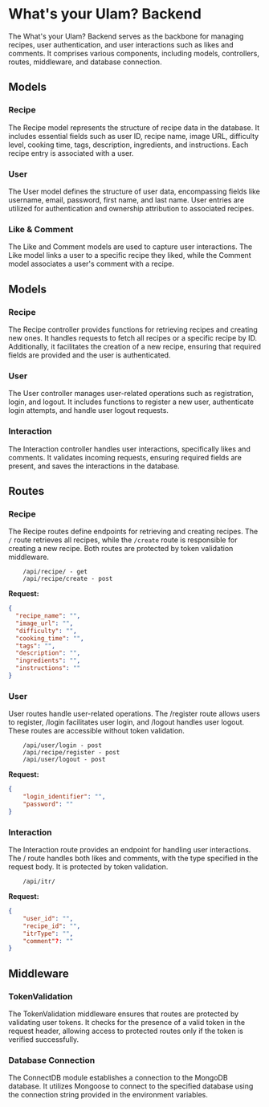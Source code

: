 # What's your Ulam? Backend

The What's your Ulam? Backend serves as the backbone for managing recipes, user authentication, and user interactions such as likes and comments. It comprises various components, including models, controllers, routes, middleware, and database connection.

## Models

### Recipe
The Recipe model represents the structure of recipe data in the database. It includes essential fields such as user ID, recipe name, image URL, difficulty level, cooking time, tags, description, ingredients, and instructions. Each recipe entry is associated with a user.

### User
The User model defines the structure of user data, encompassing fields like username, email, password, first name, and last name. User entries are utilized for authentication and ownership attribution to associated recipes.

### Like & Comment
The Like and Comment models are used to capture user interactions. The Like model links a user to a specific recipe they liked, while the Comment model associates a user's comment with a recipe.

## Models

### Recipe
The Recipe controller provides functions for retrieving recipes and creating new ones. It handles requests to fetch all recipes or a specific recipe by ID. Additionally, it facilitates the creation of a new recipe, ensuring that required fields are provided and the user is authenticated.

### User
The User controller manages user-related operations such as registration, login, and logout. It includes functions to register a new user, authenticate login attempts, and handle user logout requests.

### Interaction
The Interaction controller handles user interactions, specifically likes and comments. It validates incoming requests, ensuring required fields are present, and saves the interactions in the database.

## Routes

### Recipe
The Recipe routes define endpoints for retrieving and creating recipes. The `/` route retrieves all recipes, while the `/create` route is responsible for creating a new recipe. Both routes are protected by token validation middleware.

```terminal
	/api/recipe/ - get
	/api/recipe/create - post
```

**Request:**

```json
{
  "recipe_name": "",
  "image_url": "",
  "difficulty": "",
  "cooking_time": "",
  "tags": "",
  "description": "",
  "ingredients": "",
  "instructions": ""
}
```


### User
User routes handle user-related operations. The /register route allows users to register, /login facilitates user login, and /logout handles user logout. These routes are accessible without token validation.

```terminal
	/api/user/login - post
	/api/recipe/register - post
	/api/user/logout - post
```

**Request:**

```json
{
	"login_identifier": "",
	"password": ""
}
```

### Interaction
The Interaction route provides an endpoint for handling user interactions. The / route handles both likes and comments, with the type specified in the request body. It is protected by token validation.

```terminal
	/api/itr/
```

**Request:**

```json
{
	"user_id": "",
	"recipe_id": "",
	"itrType": "",
	"comment"?: ""
}
```

## Middleware

### TokenValidation
The TokenValidation middleware ensures that routes are protected by validating user tokens. It checks for the presence of a valid token in the request header, allowing access to protected routes only if the token is verified successfully.


### Database Connection
The ConnectDB module establishes a connection to the MongoDB database. It utilizes Mongoose to connect to the specified database using the connection string provided in the environment variables.
